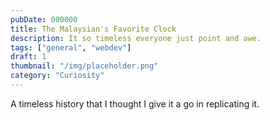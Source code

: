 ```yaml
---
pubDate: 000000
title: The Malaysian's Favorite Clock
description: It so timeless everyone just point and awe.
tags: ["general", "webdev"]
draft: 1
thumbnail: "/img/placeholder.png" 
category: "Curiosity"
---
```

<div id="canvas"></div>
<script
src="https://cdnjs.cloudflare.com/ajax/libs/p5.js/1.8.0/p5.js"></script>
<script>
function setup_canvas(){let e=createCanvas(512,512);e.parent("canvas"),frameRate(60),background(13)}let yellow=[255,224,26],blue=[8,9,146];function setup(){setup_canvas(),describe("A sketch of THE Malaysian Favourite Clock."),angleMode(DEGREES)}function draw(){background(13),push(),draw_clock(),pop()}function draw_clock(){translate(width/2,height/2),strokeCap(SQUARE),stroke(255,0,0),strokeWeight(38),ellipse(0,0,350,350),fill(blue),stroke(255),strokeWeight(12),ellipse(0,0,350,350);for(let e=0;e<60;e++){var t=e%5==0?15:8;e%5==0?strokeWeight(6):strokeWeight(4);var o=map(e,0,60,0,360),a=165*cos(o),s=165*sin(o),r=cos(o)*(165-t),t=sin(o)*(165-t);line(a,s,r,t)}let e=new Date,l=e.getUTCHours()+8;var n=e.getUTCMinutes(),i=e.getUTCSeconds();l=24<=l?l-24:l;var p=map(l%12,0,12,0,360)+.5*n-90,n=map(n,0,60,0,360)+map(i,0,60,0,6)-90,i=map(i,0,60,0,360)-90;push(),stroke(yellow),strokeWeight(5),rotate(i),line(-22,0,164,0),pop(),push(),stroke(yellow),strokeWeight(6),rotate(n),line(-20,0,148,0),pop(),push(),stroke(yellow),strokeWeight(12),rotate(p),line(-20,0,140,0),pop()}
</script>

A timeless history that I thought I give it a go in replicating it.
